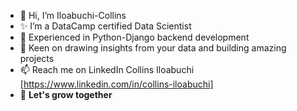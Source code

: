 - 👋 Hi, I’m Iloabuchi-Collins
- ✨ I’m a DataCamp certified Data Scientist  
- 👀 Experienced in Python-Django backend development
- 💞️ Keen on drawing insights from your data and building amazing projects
- 📫 Reach me on LinkedIn Collins Iloabuchi [https://www.linkedin.com/in/collins-iloabuchi]
- 🌱 <b>Let's grow together<b>

<!---
- 👀 I’m interested in ...
- 🌱 I’m currently learning ...
- 💞️ I’m looking to collaborate on ...
- 📫 How to reach me on twitter C_C_Iloabuchi [https://twitter.com/C_C_Iloabuchi] 
--->
<!---
Iloabuchi-Collins/Iloabuchi-Collins is a ✨ special ✨ repository because its `README.md` (this file) appears on your GitHub profile.
You can click the Preview link to take a look at your changes.
--->
